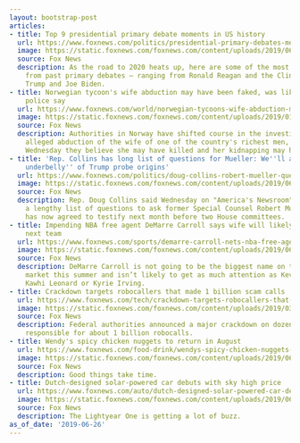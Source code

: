 ```yaml
---
layout: bootstrap-post
articles:
- title: Top 9 presidential primary debate moments in US history
  url: https://www.foxnews.com/politics/presidential-primary-debates-memorable-moments-us-history
  image: https://static.foxnews.com/foxnews.com/content/uploads/2019/06/Reagan-NH-GettyImages-543724292.jpg
  source: Fox News
  description: As the road to 2020 heats up, here are some of the most memorable moments
    from past primary debates – ranging from Ronald Reagan and the Clintons to Donald
    Trump and Joe Biden.
- title: Norwegian tycoon's wife abduction may have been faked, was likely killed,
    police say
  url: https://www.foxnews.com/world/norwegian-tycoons-wife-abduction-may-have-been-faked-was-likely-killed-police-say
  image: https://static.foxnews.com/foxnews.com/content/uploads/2019/01/1440.jpg
  source: Fox News
  description: Authorities in Norway have shifted course in the investigation of the
    alleged abduction of the wife of one of the country's richest men, revealing on
    Wednesday they believe she may have killed and her kidnapping may have been staged.
- title: 'Rep. Collins has long list of questions for Mueller: We''ll ask about ''dark
    underbelly'' of Trump probe origins'
  url: https://www.foxnews.com/politics/doug-collins-robert-mueller-questions-probe-origins
  image: https://static.foxnews.com/foxnews.com/content/uploads/2019/06/smithcollins.jpg
  source: Fox News
  description: Rep. Doug Collins said Wednesday on "America's Newsroom" that he has
    a lengthy list of questions to ask former Special Counsel Robert Mueller, who
    has now agreed to testify next month before two House committees.
- title: Impending NBA free agent DeMarre Carroll says wife will likely choose his
    next team
  url: https://www.foxnews.com/sports/demarre-carroll-nets-nba-free-agency-2019
  image: https://static.foxnews.com/foxnews.com/content/uploads/2019/06/Demarre-Carroll-Reuters.jpg
  source: Fox News
  description: DeMarre Carroll is not going to be the biggest name on the free-agent
    market this summer and isn’t likely to get as much attention as Kevin Durant,
    Kawhi Leonard or Kyrie Irving.
- title: Crackdown targets robocallers that made 1 billion scam calls
  url: https://www.foxnews.com/tech/crackdown-targets-robocallers-that-made-1-billion-scam-calls
  image: https://static.foxnews.com/foxnews.com/content/uploads/2019/03/549770-spam-call-robocall.jpg
  source: Fox News
  description: Federal authorities announced a major crackdown on dozens of robocallers
    responsible for about 1 billion robocalls.
- title: Wendy's spicy chicken nuggets to return in August
  url: https://www.foxnews.com/food-drink/wendys-spicy-chicken-nuggets-august
  image: https://static.foxnews.com/foxnews.com/content/uploads/2019/06/Spicy-Chicken-Nuggets.jpg
  source: Fox News
  description: Good things take time.
- title: Dutch-designed solar-powered car debuts with sky high price
  url: https://www.foxnews.com/auto/dutch-designed-solar-powered-car-debuts
  image: https://static.foxnews.com/foxnews.com/content/uploads/2019/06/light1.jpg
  source: Fox News
  description: The Lightyear One is getting a lot of buzz.
as_of_date: '2019-06-26'
---
```


